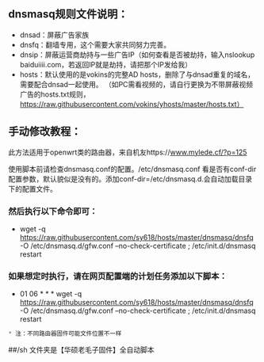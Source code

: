 ## dnsmasq规则文件说明：
* dnsad：屏蔽广告家族
* dnsfq：翻墙专用，这个需要大家共同努力完善。
* dnsip：屏蔽运营商劫持与一些广告IP（如何查看是否被劫持，输入nslookup baiduiiii.com，若返回IP就是劫持，请把那个IP发给我）
* hosts：默认使用的是vokins的完整AD hosts，删除了与dnsad重复的域名，需要配合dnsad一起使用。
（如PC需看视频的，请自行更换为不带屏蔽视频广告的hosts.txt规则，https://raw.githubusercontent.com/vokins/yhosts/master/hosts.txt）


## 手动修改教程：
此方法适用于openwrt类的路由器，来自机友https://www.mylede.cf/?p=125 

使用脚本前请检查dnsmasq.conf的配置。/etc/dnsmasq.conf 看是否有conf-dir 配置参数，默认貌似是没有的。添加conf-dir=/etc/dnsmasq.d.会自动加载目录下的配置文件。

### 然后执行以下命令即可：
* wget -q https://raw.githubusercontent.com/sy618/hosts/master/dnsmasq/dnsfq -O /etc/dnsmasq.d/gfw.conf –no-check-certificate ; /etc/init.d/dnsmasq restart

### 如果想定时执行，请在网页配置端的计划任务添加以下脚本：
* 01 06 * * * wget -q https://raw.githubusercontent.com/sy618/hosts/master/dnsmasq/dnsfq -O /etc/dnsmasq.d/gfw.conf –no-check-certificate ; /etc/init.d/dnsmasq restart
```javascript
* 注：不同路由器固件可能文件位置不一样
```


##/sh 文件夹是【华硕老毛子固件】全自动脚本


